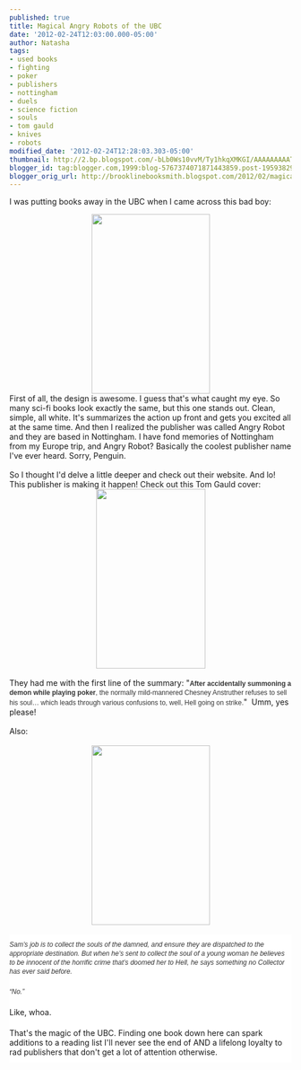 ```yaml
---
published: true
title: Magical Angry Robots of the UBC
date: '2012-02-24T12:03:00.000-05:00'
author: Natasha
tags:
- used books
- fighting
- poker
- publishers
- nottingham
- duels
- science fiction
- souls
- tom gauld
- knives
- robots
modified_date: '2012-02-24T12:28:03.303-05:00'
thumbnail: http://2.bp.blogspot.com/-bLb0Ws10vvM/Ty1hkqXMKGI/AAAAAAAAATo/gPQwuHr6yWU/s72-c/edge_blackthorne.jpg
blogger_id: tag:blogger.com,1999:blog-5767374071871443859.post-1959382950681980935
blogger_orig_url: http://brooklinebooksmith.blogspot.com/2012/02/magical-angry-robots-of-ubc.html
---
```


I was putting books away in the UBC when I came across this bad boy:<br /><div class="separator" style="clear: both; text-align: center;"><a href="http://2.bp.blogspot.com/-bLb0Ws10vvM/Ty1hkqXMKGI/AAAAAAAAATo/gPQwuHr6yWU/s1600/edge_blackthorne.jpg" imageanchor="1" style="margin-left: 1em; margin-right: 1em;"><img border="0" height="320" src="http://2.bp.blogspot.com/-bLb0Ws10vvM/Ty1hkqXMKGI/AAAAAAAAATo/gPQwuHr6yWU/s320/edge_blackthorne.jpg" width="211" /></a></div><div class="separator" style="clear: both; text-align: left;">First of all, the design is awesome. I guess that's what caught my eye. So many sci-fi books look exactly the same, but this one stands out. Clean, simple, all white. It's summarizes the action up front and gets you excited all at the same time. And then I realized the publisher was called Angry Robot and they are based in Nottingham. I have fond memories of Nottingham from my Europe trip, and Angry Robot? Basically the coolest publisher name I've ever heard. Sorry, Penguin.&nbsp;</div><div class="separator" style="clear: both; text-align: left;"><br /></div><div class="" style="clear: both; text-align: left;">So I thought I'd delve a little deeper and check out their website. And lo! This publisher is making it happen! Check out this Tom Gauld cover:&nbsp;</div><div class="separator" style="clear: both; text-align: center;"><a href="http://1.bp.blogspot.com/-e7vy5vwoqpE/Ty1jWztdAzI/AAAAAAAAATw/nx0-SAmaPnM/s1600/thedamnedbusters.jpg" imageanchor="1" style="margin-left: 1em; margin-right: 1em;"><img border="0" height="320" src="http://1.bp.blogspot.com/-e7vy5vwoqpE/Ty1jWztdAzI/AAAAAAAAATw/nx0-SAmaPnM/s320/thedamnedbusters.jpg" width="195" /></a></div><div class="" style="clear: both; text-align: left;"><br /></div><div class="" style="clear: both; text-align: left;">They had me with the first line of the summary: "<strong style="background-attachment: initial; background-clip: initial; background-color: white; background-image: initial; background-origin: initial; border-bottom-width: 0px; border-color: initial; border-image: initial; border-left-width: 0px; border-right-width: 0px; border-style: initial; border-top-width: 0px; color: #333333; font-family: Verdana, Arial, Helvetica, sans-serif; font-size: 12px; line-height: 16px; margin-bottom: 0px; margin-left: 0px; margin-right: 0px; margin-top: 0px; outline-color: initial; outline-style: initial; outline-width: 0px; padding-bottom: 0px; padding-left: 0px; padding-right: 0px; padding-top: 0px; vertical-align: baseline;">After accidentally summoning a demon while playing poker</strong><span style="background-color: white; color: #333333; font-family: Verdana, Arial, Helvetica, sans-serif; font-size: 12px; line-height: 16px;">, the normally mild-mannered Chesney Anstruther refuses to sell his soul… which leads through various confusions to, well, Hell going on strike.</span>" &nbsp;Umm, yes please!</div><div class="" style="clear: both; text-align: left;"><br /></div><div class="" style="clear: both; text-align: left;">Also:&nbsp;</div><div class="" style="clear: both; text-align: left;"><br /></div><div class="separator" style="clear: both; text-align: center;"><a href="http://4.bp.blogspot.com/-9B0nKL9E7CQ/Ty1jXU6yiuI/AAAAAAAAAT4/nTDa3YfS4Lg/s1600/DeadHarvest-v1FINAL.jpg" imageanchor="1" style="margin-left: 1em; margin-right: 1em;"><img border="0" height="320" src="http://4.bp.blogspot.com/-9B0nKL9E7CQ/Ty1jXU6yiuI/AAAAAAAAAT4/nTDa3YfS4Lg/s320/DeadHarvest-v1FINAL.jpg" width="211" /></a></div><br /><div style="background-attachment: initial; background-clip: initial; background-color: white; background-image: initial; background-origin: initial; border-bottom-width: 0px; border-color: initial; border-image: initial; border-left-width: 0px; border-right-width: 0px; border-style: initial; border-top-width: 0px; color: #333333; font-family: Verdana, Arial, Helvetica, sans-serif; font-size: 12px; line-height: 16px; outline-color: initial; outline-style: initial; outline-width: 0px; padding-bottom: 10px; padding-left: 0px; padding-right: 0px; padding-top: 10px; text-align: left; vertical-align: baseline;"><i>Sam’s job is to collect the souls of the damned, and ensure they are dispatched to the appropriate destination. But when he’s sent to collect the soul of a young woman he believes to be innocent of the horrific crime that’s doomed her to Hell, he says something no Collector has ever said before.</i></div><div style="background-attachment: initial; background-clip: initial; background-color: white; background-image: initial; background-origin: initial; border-bottom-width: 0px; border-color: initial; border-image: initial; border-left-width: 0px; border-right-width: 0px; border-style: initial; border-top-width: 0px; color: #333333; font-family: Verdana, Arial, Helvetica, sans-serif; font-size: 12px; line-height: 16px; outline-color: initial; outline-style: initial; outline-width: 0px; padding-bottom: 10px; padding-left: 0px; padding-right: 0px; padding-top: 10px; text-align: left; vertical-align: baseline;"><i>“No.”</i></div><div style="background-attachment: initial; background-clip: initial; background-color: white; background-image: initial; background-origin: initial; border-bottom-width: 0px; border-color: initial; border-image: initial; border-left-width: 0px; border-right-width: 0px; border-style: initial; border-top-width: 0px; outline-color: initial; outline-style: initial; outline-width: 0px; padding-bottom: 10px; padding-left: 0px; padding-right: 0px; padding-top: 10px; text-align: left; vertical-align: baseline;">Like, whoa.&nbsp;</div><div style="background-attachment: initial; background-clip: initial; background-color: white; background-image: initial; background-origin: initial; border-bottom-width: 0px; border-color: initial; border-image: initial; border-left-width: 0px; border-right-width: 0px; border-style: initial; border-top-width: 0px; outline-color: initial; outline-style: initial; outline-width: 0px; padding-bottom: 10px; padding-left: 0px; padding-right: 0px; padding-top: 10px; text-align: left; vertical-align: baseline;">That's the magic of the UBC. Finding one book down here can spark additions to a reading list I'll never see the end of AND a lifelong loyalty to rad publishers that don't get a lot of attention otherwise.</div>